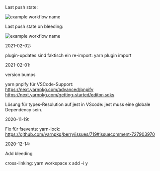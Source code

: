 Last push state:

![example workflow name](https://github.com/LetoThe2nd/typescript-boilerplate/workflows/Node.js%20CI/badge.svg)

Last push state on bleeding:

![example workflow name](https://github.com/LetoThe2nd/typescript-boilerplate/workflows/Node.js%20CI%20Bleeding/badge.svg)

2021-02-02:

plugin-updates sind faktisch ein re-import:
yarn plugin import <name or source>

2021-02-01:

version bumps

yarn pnpify für VSCode-Support:
https://next.yarnpkg.com/advanced/pnpify
https://next.yarnpkg.com/getting-started/editor-sdks

Lösung für types-Resolution auf jest in VScode: jest muss eine globale
Dependency sein.

2020-11-19:

Fix für fsevents:
yarn-lock: https://github.com/yarnpkg/berry/issues/719#issuecomment-727903970

2020-12-14:

Add bleeding

cross-linking:
yarn workspace x add -i y